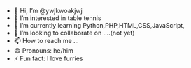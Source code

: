 - 👋 Hi, I’m @ywjkwoakjwj
- 👀 I’m interested in table tennis
- 🌱 I’m currently learning Python,PHP,HTML,CSS,JavaScript,
- 💞️ I’m looking to collaborate on ....(not yet)
- 📫 How to reach me ...
- 😄 Pronouns: he/him
- ⚡ Fun fact: I love furries

<!---
ywjkwoakjwj/ywjkwoakjwj is a ✨ special ✨ repository because its `README.md` (this file) appears on your GitHub profile.
You can click the Preview link to take a look at your changes.
--->
